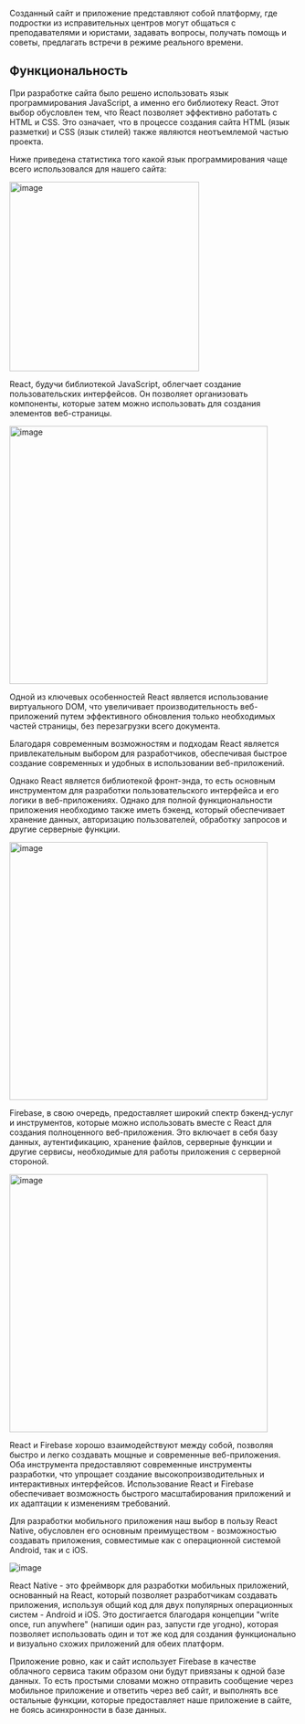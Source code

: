 Созданный сайт и приложение представляют собой платформу, где подростки из исправительных центров  могут общаться с преподавателями и юристами, задавать вопросы, получать помощь и советы, предлагать встречи в режиме реального времени.  

## Функциональность

При разработке сайта было решено использовать язык программирования JavaScript, а именно его библиотеку React. Этот выбор обусловлен тем, что React позволяет эффективно работать с HTML и CSS. Это означает, что в процессе создания сайта HTML (язык разметки) и CSS (язык стилей) также являются неотъемлемой частью проекта.

Ниже приведена статистика того какой язык программирования чаще всего использовался для нашего сайта: 

<img width="332" alt="image" src="https://github.com/RusaUB/JustLinkSite/assets/76555446/028decec-4379-47c7-876a-358b9d903391">


React, будучи библиотекой JavaScript, облегчает создание пользовательских интерфейсов. Он позволяет организовать компоненты, которые затем можно использовать для создания элементов веб-страницы.

<img width="452" alt="image" src="https://github.com/RusaUB/JustLinkSite/assets/76555446/6929cd18-7aeb-4a4b-8360-795f9ca2ae4c">

Одной из ключевых особенностей React является использование виртуального DOM, что увеличивает производительность веб-приложений путем эффективного обновления только необходимых частей страницы, без перезагрузки всего документа.

Благодаря современным возможностям и подходам React является привлекательным выбором для разработчиков, обеспечивая быстрое создание современных и удобных в использовании веб-приложений.

Однако React является библиотекой фронт-энда, то есть основным инструментом для разработки пользовательского интерфейса и его логики в веб-приложениях. Однако для полной функциональности приложения необходимо также иметь бэкенд, который обеспечивает хранение данных, авторизацию пользователей, обработку запросов и другие серверные функции.

<img width="452" alt="image" src="https://github.com/RusaUB/JustLinkSite/assets/76555446/1eb2bd1c-8ef6-408d-9253-1fd94e6a16b7">

Firebase, в свою очередь, предоставляет широкий спектр бэкенд-услуг и инструментов, которые можно использовать вместе с React для создания полноценного веб-приложения. Это включает в себя базу данных, аутентификацию, хранение файлов, серверные функции и другие сервисы, необходимые для работы приложения с серверной стороной.

<img width="452" alt="image" src="https://github.com/RusaUB/JustLinkSite/assets/76555446/6b0add0d-e34a-46bd-a71e-b119a45dc2b6">

React и Firebase хорошо взаимодействуют между собой, позволяя быстро и легко создавать мощные и современные веб-приложения. Оба инструмента предоставляют современные инструменты разработки, что упрощает создание высокопроизводительных и интерактивных интерфейсов. Использование React и Firebase обеспечивает возможность быстрого масштабирования приложений и их адаптации к изменениям требований.

Для разработки мобильного приложения наш выбор в пользу React Native, обусловлен его основным преимуществом - возможностью создавать приложения, совместимые как с операционной системой Android, так и с iOS.

 ![image](https://github.com/RusaUB/JustLinkSite/assets/76555446/fce9004f-7dfb-4ec5-aeb0-73ed0b5370f7)

React Native - это фреймворк для разработки мобильных приложений, основанный на React, который позволяет разработчикам создавать приложения, используя общий код для двух популярных операционных систем - Android и iOS. Это достигается благодаря концепции "write once, run anywhere" (напиши один раз, запусти где угодно), которая позволяет использовать один и тот же код для создания функционально и визуально схожих приложений для обеих платформ.

Приложение ровно, как и сайт использует Firebase в качестве облачного сервиса таким образом они будут привязаны к одной базе данных. То есть простыми словами можно отправить сообщение через мобильное приложение и ответить через веб сайт, и выполнять все остальные функции, которые предоставляет наше приложение в сайте, не боясь асинхронности в базе данных.

